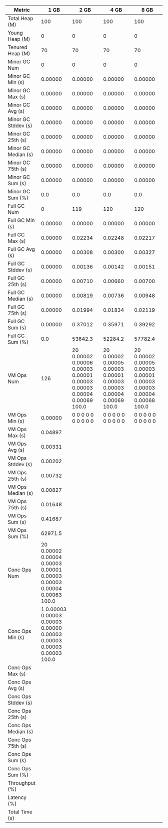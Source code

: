 | Metric | 1 GB | 2 GB | 4 GB | 8 GB |
|------|----|----|----|----|
| Total Heap (M) | 100 | 100 | 100 | 100 |
| Young Heap (M) | 0 | 0 | 0 | 0 |
| Tenured Heap (M) | 70 | 70 | 70 | 70 |
| Minor GC Num | 0 | 0 | 0 | 0 |
| Minor GC Min (s) | 0.00000 | 0.00000 | 0.00000 | 0.00000 |
| Minor GC Max (s) | 0.00000 | 0.00000 | 0.00000 | 0.00000 |
| Minor GC Avg (s) | 0.00000 | 0.00000 | 0.00000 | 0.00000 |
| Minor GC Stddev (s) | 0.00000 | 0.00000 | 0.00000 | 0.00000 |
| Minor GC 25th (s) | 0.00000 | 0.00000 | 0.00000 | 0.00000 |
| Minor GC Median (s) | 0.00000 | 0.00000 | 0.00000 | 0.00000 |
| Minor GC 75th (s) | 0.00000 | 0.00000 | 0.00000 | 0.00000 |
| Minor GC Sum (s) | 0.00000 | 0.00000 | 0.00000 | 0.00000 |
| Minor GC Sum (%) | 0.0 | 0.0 | 0.0 | 0.0 |
| Full GC Num | 0 | 119 | 120 | 120 |
| Full GC Min (s) | 0.00000 | 0.00000 | 0.00000 | 0.00000 |
| Full GC Max (s) | 0.00000 | 0.02234 | 0.02248 | 0.02217 |
| Full GC Avg (s) | 0.00000 | 0.00308 | 0.00300 | 0.00327 |
| Full GC Stddev (s) | 0.00000 | 0.00136 | 0.00142 | 0.00151 |
| Full GC 25th (s) | 0.00000 | 0.00710 | 0.00660 | 0.00700 |
| Full GC Median (s) | 0.00000 | 0.00819 | 0.00736 | 0.00948 |
| Full GC 75th (s) | 0.00000 | 0.01994 | 0.01834 | 0.02119 |
| Full GC Sum (s) | 0.00000 | 0.37012 | 0.35971 | 0.39292 |
| Full GC Sum (%) | 0.0 | 53642.3 | 52284.2 | 57782.4 |
| VM Ops Num | 126 | 20	0.00002	0.00006	0.00003	0.00001	0.00003	0.00003	0.00004	0.00069	100.0 | 20	0.00002	0.00005	0.00003	0.00001	0.00003	0.00003	0.00004	0.00069	100.0 | 20	0.00002	0.00005	0.00003	0.00001	0.00003	0.00003	0.00004	0.00068	100.0 |
| VM Ops Min (s) | 0.00000 | 0	0	0	0	0	0	0	0	0	0 | 0	0	0	0	0	0	0	0	0	0 | 0	0	0	0	0	0	0	0	0	0 |
| VM Ops Max (s) | 0.04897 |  |  |  |
| VM Ops Avg (s) | 0.00331 |  |  |  |
| VM Ops Stddev (s) | 0.00202 |  |  |  |
| VM Ops 25th (s) | 0.00732 |  |  |  |
| VM Ops Median (s) | 0.00827 |  |  |  |
| VM Ops 75th (s) | 0.01648 |  |  |  |
| VM Ops Sum (s) | 0.41687 |  |  |  |
| VM Ops Sum (%) | 62971.5 |  |  |  |
| Conc Ops Num | 20	0.00002	0.00004	0.00003	0.00001	0.00003	0.00003	0.00004	0.00063	100.0 |  |  |  |
| Conc Ops Min (s) | 1	0.00003	0.00003	0.00003	0.00000	0.00003	0.00003	0.00003	0.00003	100.0 |  |  |  |
| Conc Ops Max (s) |  |  |  |  |
| Conc Ops Avg (s) |  |  |  |  |
| Conc Ops Stddev (s) |  |  |  |  |
| Conc Ops 25th (s) |  |  |  |  |
| Conc Ops Median (s) |  |  |  |  |
| Conc Ops 75th (s) |  |  |  |  |
| Conc Ops Sum (s) |  |  |  |  |
| Conc Ops Sum (%) |  |  |  |  |
| Throughput (%) |  |  |  |  |
| Latency (%) |  |  |  |  |
| Total Time (s) |  |  |  |  |
